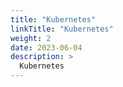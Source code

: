 ```yaml
---
title: "Kubernetes"
linkTitle: "Kubernetes"
weight: 2
date: 2023-06-04
description: >
  Kubernetes
---
```

